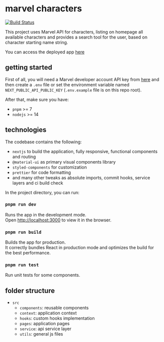 # marvel characters

[![Build Status](https://github.com/dennervidal/marvel-characters/actions/workflows/ci.yml/badge.svg?branch=master)](https://github.com/dennervidal/marvel-characters/actions/workflows/ci.yml)

This project uses Marvel API for characters, listing on homepage all available characters
and provides a search tool for the user, based on character starting name string.

You can access the deployed app [here](https://marvel-characters-theta.vercel.app/)

## getting started

First of all, you will need a Marvel developer account API key from [here](https://developer.marvel.com) 
and then create a `.env` file or set the environment variable named `NEXT_PUBLIC_API_PUBLIC_KEY` (`.env.example` file is on this repo root).

After that, make sure you have:
 - `pnpm` >= 7
 - `nodejs` >= 14
 
## technologies

The codebase contains the following:
 - `nextjs` to build the application, fully responsive, functional components and routing
 - `@material-ui` as primary visual components library
 - `styled-components` for customization
 - `prettier` for code formatting
 - and many other tweaks as absolute imports, commit hooks, service layers and ci build check

In the project directory, you can run:

### `pnpm run dev`

Runs the app in the development mode.\
Open [http://localhost:3000](http://localhost:3000) to view it in the browser.

### `pnpm run build`

Builds the app for production.\
It correctly bundles React in production mode and optimizes the build for the best performance.

### `pnpm run test`

Run unit tests for some components.

## folder structure

 - `src`
   - `components`: reusable components
   - `context`: application context
   - `hooks`: custom hooks implementation
   - `pages`: application pages
   - `service`: api service layer
   - `utils`: general js files